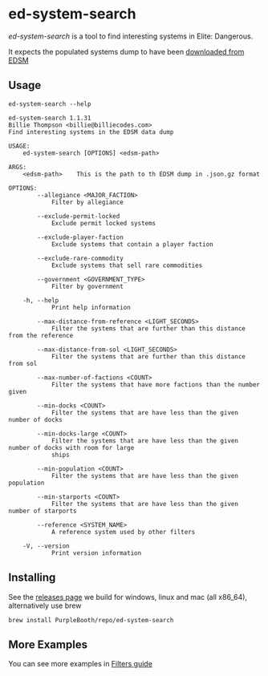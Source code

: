 # ed-system-search

*ed-system-search* is a tool to find interesting systems in Elite:
Dangerous.

It expects the populated systems dump to have been [downloaded from
EDSM](https://www.edsm.net/dump/systemsPopulated.json.gz)

## Usage

``` shell,script(name="help",expected_exit_code=0)
ed-system-search --help
```

``` text,verify(script_name="help",stream=stdout)
ed-system-search 1.1.31
Billie Thompson <billie@billiecodes.com>
Find interesting systems in the EDSM data dump

USAGE:
    ed-system-search [OPTIONS] <edsm-path>

ARGS:
    <edsm-path>    This is the path to th EDSM dump in .json.gz format

OPTIONS:
        --allegiance <MAJOR_FACTION>
            Filter by allegiance

        --exclude-permit-locked
            Exclude permit locked systems

        --exclude-player-faction
            Exclude systems that contain a player faction

        --exclude-rare-commodity
            Exclude systems that sell rare commodities

        --government <GOVERNMENT_TYPE>
            Filter by government

    -h, --help
            Print help information

        --max-distance-from-reference <LIGHT_SECONDS>
            Filter the systems that are further than this distance from the reference

        --max-distance-from-sol <LIGHT_SECONDS>
            Filter the systems that are further than this distance from sol

        --max-number-of-factions <COUNT>
            Filter the systems that have more factions than the number given

        --min-docks <COUNT>
            Filter the systems that are have less than the given number of docks

        --min-docks-large <COUNT>
            Filter the systems that are have less than the given number of docks with room for large
            ships

        --min-population <COUNT>
            Filter the systems that are have less than the given population

        --min-starports <COUNT>
            Filter the systems that are have less than the given number of starports

        --reference <SYSTEM_NAME>
            A reference system used by other filters

    -V, --version
            Print version information
```

## Installing

See the [releases
page](https://github.com/PurpleBooth/ed-system-search/releases/latest)
we build for windows, linux and mac (all x86_64), alternatively use brew

``` shell,skip()
brew install PurpleBooth/repo/ed-system-search
```

## More Examples

You can see more examples in [Filters guide](./docs/filters.md)
